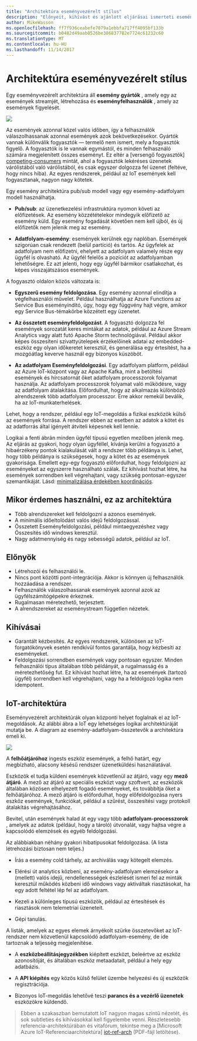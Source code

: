 ```yaml
---
title: "Architektúra eseményvezérelt stílus"
description: "Előnyeit, kihívást és ajánlott eljárásai ismerteti eseményvezérelt és Azure IoT-architektúra"
author: MikeWasson
ms.openlocfilehash: ff7f936ceabefe7079a1ebbfa717ff4095bf133b
ms.sourcegitcommit: b0482d49aab0526be386837702e7724c61232c60
ms.translationtype: MT
ms.contentlocale: hu-HU
ms.lasthandoff: 11/14/2017
---
```

# <a name="event-driven-architecture-style"></a>Architektúra eseményvezérelt stílus

Egy eseményvezérelt architektúra áll **esemény gyártók** , amely egy az események streamjét, létrehozása és **eseményfelhasználók** , amely az események figyelését. 

![](./images/event-driven.svg)

Az események azonnal közel valós időben, így a felhasználók válaszolhassanak azonnal események azok bekövetkezésekor. Gyártók vannak különválik fogyasztók &mdash; termelő nem ismert, mely a fogyasztók figyelő. A fogyasztók is le vannak egymástól, és minden felhasználó számára megjelenített összes eseményt. Ez eltér a [versengő fogyasztók] [ competing-consumers] mintát, ahol a fogyasztók lekéréses üzenetek várólistából való várólistából, és csak egyszer dolgozza fel üzenet (feltéve, hogy nincs hiba). Az egyes rendszerek, például az IoT események kell fogyasztanak, nagyon nagy kötetek.

Egy esemény architektúra pub/sub modell vagy egy esemény-adatfolyam modell használhatja. 

- **Pub/sub**: az üzenetkezelési infrastruktúra nyomon követi az előfizetések. Az esemény közzétételekor mindegyik előfizető az esemény küld. Egy esemény fogadását követően nem kell újból, és új előfizetők nem jelenik meg az esemény. 

- **Adatfolyam-esemény**: események kerülnek egy naplóban. Események szigorúan csak rendezett (belül partíció) és tartós. Az ügyfelek az adatfolyam nem előfizetni, ehelyett az adatfolyam valamely része egy ügyfél is olvasható. Az ügyfél felelős a pozíciót az adatfolyamban lehetőségre. Ez azt jelenti, hogy egy ügyfél bármikor csatlakozhat, és képes visszajátszásos események.

A fogyasztó oldalon közös változata is:

- **Egyszerű esemény feldolgozása**. Egy esemény azonnal elindítja a végfelhasználói művelet. Például használhatja az Azure Functions az Service Bus eseményindító, úgy, hogy egy függvény hajt végre, amikor egy Service Bus-témakörbe közzétett egy üzenetet.

- **Az összetett eseményfeldolgozást**. A fogyasztó dolgozza fel események sorozatát keres mintákat az adatok, például az Azure Stream Analytics vagy alatt futó Apache Storm technológiával. Például akkor képes összesíteni szivattyútelepek érzékelőinek adatai az embedded-eszköz egy olyan időkeretet keresztül, és generálása egy értesítést, ha a mozgóátlag keverve használ egy bizonyos küszöböt. 

- **Az adatfolyam Eseményfeldolgozási**. Egy adatfolyam platform, például az Azure IoT-központ vagy az Apache Kafka, mint a betöltési események és hírcsatornát őket adatfolyam processzorok folyamat használja. Az adatfolyam processzorok folyamat való működésre, vagy az adatfolyam átalakítása. Előfordulhat, hogy az alkalmazás különböző alrendszerek több adatfolyam processzor. Erre akkor remekül beválik, ha az IoT-munkaterhelések.

Lehet, hogy a rendszer, például egy IoT-megoldás a fizikai eszközök külső az események forrása. A rendszer ebben az esetben az adatok a kötet és az adatforrás által igényelt átviteli képesnek kell lennie.

Logikai a fenti ábrán minden ügyfél típusú egyetlen mezőben jelenik meg. Az eljárás az gyakori, hogy olyan ügyféllel, kívánja kerülni a fogyasztó a hibaérzékeny pontok kialakulását vált a rendszer több példánya is. Lehet, hogy több példánya is szükségesek, hogy a kötet és az események gyakorisága. Emellett egy-egy fogyasztó előfordulhat, hogy feldolgozni az eseményeket az egyszerre használható szálak. Ez kihívást hozhat létre, ha események sorrendben kell végrehajtani, vagy szükség pontosan-egyszer szemantikáját. Lásd: [minimalizálása érdekében koordinációs][minimize-coordination]. 

## <a name="when-to-use-this-architecture"></a>Mikor érdemes használni, ez az architektúra

- Több alrendszereket kell feldolgozni a azonos események. 
- A minimális időeltolódást valós idejű feldolgozással.
- Összetett Eseményfeldolgozási, például mintaegyezéshez vagy Összesítés idő windows keresztül.
- Nagy adatmennyiség és nagy sebességű adatok, például az IoT.

## <a name="benefits"></a>Előnyök

- Létrehozói és felhasználói le.
- Nincs pont közötti pont-integrációja. Akkor is könnyen új felhasználók hozzáadása a rendszer.
- Felhasználók válaszolhassanak események azonnal azok az ügyfélszámítógépekre érkeznek. 
- Rugalmasan méretezhető, terjesztett. 
- A alrendszereket az eseménystream független nézetek.

## <a name="challenges"></a>Kihívásai

- Garantált kézbesítés. Az egyes rendszerek, különösen az IoT-forgatókönyvek esetén rendkívül fontos garantálja, hogy kézbesíti az eseményeket.
- Feldolgozási sorrendben események vagy pontosan egyszer. Minden felhasználói típus általában több példányát, a rugalmasság és a méretezhetőség fut. Ez kihívást hozhat létre, ha az események (tartozó ügyfél) sorrendben kell végrehajtani, vagy ha a feldolgozó logika nem idempotent.

## <a name="iot-architecture"></a>IoT-architektúra

Eseményvezérelt architektúrák olyan központi helyet foglalnak el az IoT-megoldások. Az alábbi ábra a IoT egy lehetséges logikai architektúráját mutatja be. A diagram az esemény-adatfolyam-összetevők a architektúra emeli ki.

![](./images/iot.png)

A **felhőátjáróhoz** ingests eszköz események, a felhő határt, egy megbízható, alacsony késésű rendszer üzenetküldési használatával.

Eszközök el tudja küldeni események közvetlenül az átjáró, vagy egy **mező átjáró**. A mező az átjáró az speciális eszközt vagy szoftvert, az eszközök általában közösen elhelyezett fogadó eseményeket, és továbbítja őket a felhőátjáróhoz. A mező átjáró is előfordulhat, hogy előfeldolgozása nyers eszköz események, funkciókat, például a szűrést, összesítési vagy protokoll átalakítás végrehajtásához.

Bevitel, után események halad át egy vagy több **adatfolyam-processzorok** , amelyek az adatok (például, hogy a tároló) útvonalát, vagy hajtsa végre a kapcsolódó elemzések és egyéb feldolgozási.

Az alábbiakban néhány gyakori hibatípusokat feldolgozása. (A lista létrehozási biztosan nem teljes.)

- Írás a esemény cold tárhely, az archiválás vagy kötegelt elemzés.

- Elérési út analytics közbeni, az esemény-adatfolyam elemzésekor a (mellett) valós idejű, rendellenességek észlelését ismeri fel az minták keresztül működés közbeni idő windows vagy aktiváltak riasztásokat, ha egy adott feltétel lép fel az adatfolyam. 

- Kezeli a különleges típusú eszközök, például az értesítések és riasztások nem telemetriai üzeneteit. 

- Gépi tanulás.

A listák, amelyek az egyes elemek árnyékolt szürke összetevőket az IoT-rendszer nem közvetlenül kapcsolódó adatfolyam-esemény, de ide tartoznak a teljesség megjelenítése.

- A **eszközbeállításjegyzékben** kiépített eszközt, beleértve az eszköz azonosítóját, és általában eszköz metaadatait, például a hely egy adatbázis.

- A **API kiépítés** egy közös külső felület üzembe helyezési és új eszközök regisztrációja.

- Bizonyos IoT-megoldás lehetővé teszi **parancs és a vezérlő üzenetek** eszközökre küldendő.

> Ebben a szakaszban bemutatott IoT nagyon magas szintű nézetét, és sok subtleties és kihívásokkal kell figyelembe venni. Részletesebb referencia-architektúrában és vitafórum, tekintse meg a [Microsoft Azure IoT-Referenciaarchitektúra] [ iot-ref-arch] (PDF-fájl letöltése).

 <!-- links -->

[competing-consumers]: ../../patterns/competing-consumers.md
[iot-ref-arch]: https://azure.microsoft.com/en-us/updates/microsoft-azure-iot-reference-architecture-available/
[minimize-coordination]: ../design-principles/minimize-coordination.md


